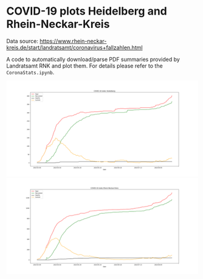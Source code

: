 # COVID-19 plots Heidelberg and Rhein-Neckar-Kreis

Data source: https://www.rhein-neckar-kreis.de/start/landratsamt/coronavirus+fallzahlen.html

A code to automatically download/parse PDF summaries provided by Landratsamt RNK and plot them. For details please refer to the `CoronaStats.ipynb`.

![GitHub Logo](covid19hd.png)
![GitHub Logo](covid19rnk.png)

